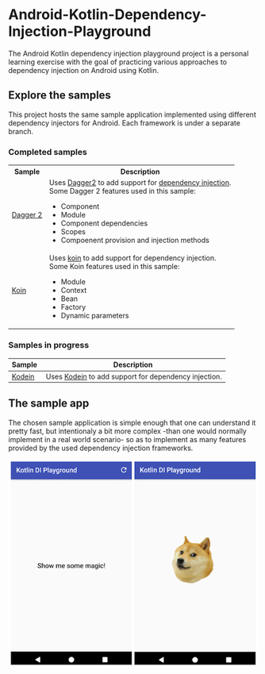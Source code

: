 # Android-Kotlin-Dependency-Injection-Playground

The Android Kotlin dependency injection playground project is a personal learning exercise with the goal of practicing various approaches to dependency injection on Android using Kotlin.


## Explore the samples

This project hosts the same sample application implemented using different dependency injectors for Android. Each framework is under a separate branch.

### Completed samples

<table>
  <tr>
    <th>Sample</th>
    <th>Description</th>
  </tr>
  <tr>
    <td><a href="https://github.com/husaynhakeem/Android-Kotlin-Dependency-Injection-Playground/tree/dagger2">Dagger 2</a></td>
    <td>Uses <a href="https://google.github.io/dagger/">Dagger2</a> to add support for <a href="https://en.wikipedia.org/wiki/Dependency_injection">dependency injection</a>.<br/>
      Some Dagger 2 features used in this sample:<br/>
      <ul>
        <li>Component</li>
        <li>Module</li>
        <li>Component dependencies</li>
        <li>Scopes</li>
        <li>Compoenent provision and injection methods</li>
      </ul>
    </td>
  </tr>
  <tr>
    <td><a href="https://github.com/husaynhakeem/Android-Kotlin-Dependency-Injection-Playground/tree/koin">Koin</a></td>
    <td>Uses <a href="https://github.com/Ekito/koin">koin</a> to add support for dependency injection.<br/>
      Some Koin features used in this sample:<br/>
      <ul>
        <li>Module</li>
        <li>Context</li>
        <li>Bean</li>
        <li>Factory</li>
        <li>Dynamic parameters</li>
      </ul>
    </td>
  </tr>
</table>

### Samples in progress

| Sample | Description |
| ------------- | ------------- |
| [Kodein](https://github.com/husaynhakeem/Android-Kotlin-Dependency-Injection-Playground/tree/kodein) | Uses [Kodein](https://github.com/SalomonBrys/Kodein) to add support for dependency injection. |


## The sample app

The chosen sample application is simple enough that one can understand it pretty fast, but intentionaly a bit more complex -than one would normally implement in a real world scenario- so as to implement as many features provided by the used dependency injection frameworks.

<img src="https://github.com/husaynhakeem/Android-Kotlin-Dependency-Injection-Playground/blob/master/app/images/android_kotlin_di_playground_screens.png" alt="Android Kotlin DI playground screens">
